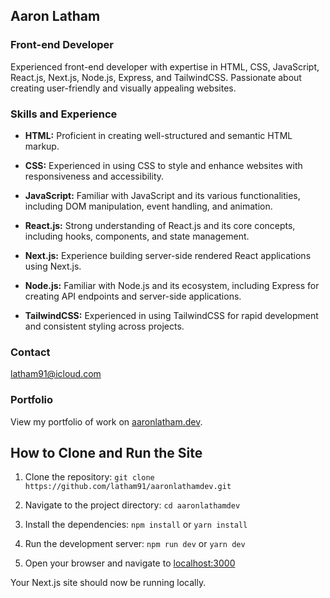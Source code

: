 ## Aaron Latham

### Front-end Developer

Experienced front-end developer with expertise in HTML, CSS, JavaScript, React.js, Next.js, Node.js, Express, and TailwindCSS. Passionate about creating user-friendly and visually appealing websites.

### Skills and Experience

* **HTML:** Proficient in creating well-structured and semantic HTML markup.

* **CSS:** Experienced in using CSS to style and enhance websites with responsiveness and accessibility.

* **JavaScript:** Familiar with JavaScript and its various functionalities, including DOM manipulation, event handling, and animation.

* **React.js:** Strong understanding of React.js and its core concepts, including hooks, components, and state management.

* **Next.js:** Experience building server-side rendered React applications using Next.js.

* **Node.js:** Familiar with Node.js and its ecosystem, including Express for creating API endpoints and server-side applications.

* **TailwindCSS:** Experienced in using TailwindCSS for rapid development and consistent styling across projects.

### Contact

latham91@icloud.com

### Portfolio

View my portfolio of work on [aaronlatham.dev](https://aaronlatham.dev).

## How to Clone and Run the Site

1. Clone the repository: `git clone https://github.com/latham91/aaronlathamdev.git`

2. Navigate to the project directory: `cd aaronlathamdev`

3. Install the dependencies: `npm install` or `yarn install`

4. Run the development server: `npm run dev` or `yarn dev`

5. Open your browser and navigate to [localhost:3000](http://localhost:3000)

Your Next.js site should now be running locally.
